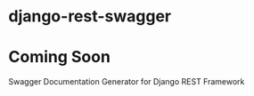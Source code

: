 django-rest-swagger
===================
# Coming Soon
Swagger Documentation Generator for Django REST Framework
